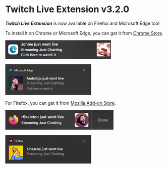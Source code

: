 # Twitch Live Extension v3.2.0

**_Twitch Live Extension_** is now available on Firefox and Microsoft Edge too!

To install it on Chrome or Microsoft Edge, you can get it from [Chrome Store](https://chrome.google.com/webstore/detail/twitch-live-extension/nlnfdlcbnpafokhpjfffmoobbejpedgj?hl=pt-PT&authuser=0).

![Notification Microsoft Edge](../assets/notification_mac_edge_rsz.png "Notification Microsoft Edge")

![Notification Microsoft Edge](../assets/notification_windows_edge_rsz.png "Notification Microsoft Edge")

For Firefox, you can get it from [Mozilla Add-on Store](https://addons.mozilla.org/en-US/firefox/addon/twitch-live-extension/).

![Notification Firefox](../assets/notification_mac_firefox_rsz.png "Notification Firefox")

![Notification Firefox](../assets/notification_windows_firefox_rsz.png "Notification Firefox")
